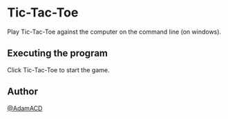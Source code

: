 # Tic-Tac-Toe

Play Tic-Tac-Toe against the computer on the command line (on windows).

## Executing the program

Click Tic-Tac-Toe to start the game.

## Author

[@AdamACD](https://github.com/adamacd)